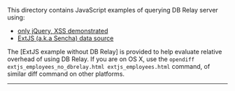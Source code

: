 This directory contains JavaScript examples of querying DB Relay server using:

* [only jQuery, XSS demonstrated](bare_employees.html)
* [ExtJS (a.k.a Sencha) data source](extjs_employees.html)

The [ExtJS example without DB Relay] is provided to help evaluate relative overhead of using DB Relay. If you are on OS X, use the `opendiff extjs_employees_no_dbrelay.html extjs_employees.html` command, of similar diff command on other platforms.

-------